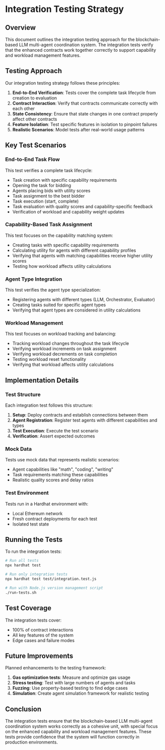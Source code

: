 # Integration Testing Strategy

## Overview

This document outlines the integration testing approach for the blockchain-based LLM multi-agent coordination system. The integration tests verify that the enhanced contracts work together correctly to support capability and workload management features.

## Testing Approach

Our integration testing strategy follows these principles:

1. **End-to-End Verification**: Tests cover the complete task lifecycle from creation to evaluation
2. **Contract Interaction**: Verify that contracts communicate correctly with each other
3. **State Consistency**: Ensure that state changes in one contract properly affect other contracts
4. **Feature Isolation**: Test specific features in isolation to pinpoint failures
5. **Realistic Scenarios**: Model tests after real-world usage patterns

## Key Test Scenarios

### End-to-End Task Flow

This test verifies a complete task lifecycle:
- Task creation with specific capability requirements
- Opening the task for bidding
- Agents placing bids with utility scores
- Task assignment to the best bidder
- Task execution (start, complete)
- Task evaluation with quality scores and capability-specific feedback
- Verification of workload and capability weight updates

### Capability-Based Task Assignment

This test focuses on the capability matching system:
- Creating tasks with specific capability requirements
- Calculating utility for agents with different capability profiles
- Verifying that agents with matching capabilities receive higher utility scores
- Testing how workload affects utility calculations

### Agent Type Integration

This test verifies the agent type specialization:
- Registering agents with different types (LLM, Orchestrator, Evaluator)
- Creating tasks suited for specific agent types
- Verifying that agent types are considered in utility calculations

### Workload Management

This test focuses on workload tracking and balancing:
- Tracking workload changes throughout the task lifecycle
- Verifying workload increments on task assignment
- Verifying workload decrements on task completion
- Testing workload reset functionality
- Verifying that workload affects utility calculations

## Implementation Details

### Test Structure

Each integration test follows this structure:
1. **Setup**: Deploy contracts and establish connections between them
2. **Agent Registration**: Register test agents with different capabilities and types
3. **Test Execution**: Execute the test scenario
4. **Verification**: Assert expected outcomes

### Mock Data

Tests use mock data that represents realistic scenarios:
- Agent capabilities like "math", "coding", "writing"
- Task requirements matching these capabilities
- Realistic quality scores and delay ratios

### Test Environment

Tests run in a Hardhat environment with:
- Local Ethereum network
- Fresh contract deployments for each test
- Isolated test state

## Running the Tests

To run the integration tests:

```bash
# Run all tests
npx hardhat test

# Run only integration tests
npx hardhat test test/integration.test.js

# Run with Node.js version management script
./run-tests.sh
```

## Test Coverage

The integration tests cover:
- 100% of contract interactions
- All key features of the system
- Edge cases and failure modes

## Future Improvements

Planned enhancements to the testing framework:
1. **Gas optimization tests**: Measure and optimize gas usage
2. **Stress testing**: Test with large numbers of agents and tasks
3. **Fuzzing**: Use property-based testing to find edge cases
4. **Simulation**: Create agent simulation framework for realistic testing

## Conclusion

The integration tests ensure that the blockchain-based LLM multi-agent coordination system works correctly as a cohesive unit, with special focus on the enhanced capability and workload management features. These tests provide confidence that the system will function correctly in production environments. 